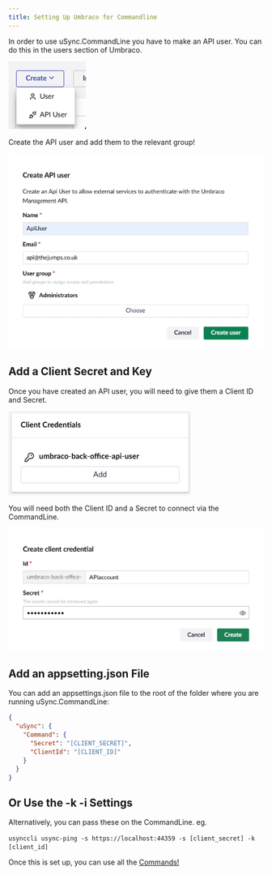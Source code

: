 ```yaml
---
title: Setting Up Umbraco for Commandline
---
```


In order to use uSync.CommandLine you have to make an API user. You can do this in the users section of Umbraco.

![The create button in Users, showing the User and API User options in the dropdown.](add-api-user.png)

Create the API user and add them to the relevant group!

![Create API user tab in the users tab.](create-api-user.png)

## Add a Client Secret and Key

Once you have created an API user, you will need to give them a Client ID and Secret.

![The client credentials tab.](client-secret.png)

You will need both the Client ID and a Secret to connect via the CommandLine.

![The create client credential window.](secret-id-tab.png)

## Add an appsetting.json File

You can add an appsettings.json file to the root of the folder where you are running uSync.CommandLine:

```json
{
  "uSync": {
    "Command": {
      "Secret": "[CLIENT_SECRET]",
      "ClientId": "[CLIENT_ID]"
    }
  }
}
```
## Or Use the -k -i Settings

Alternatively, you can pass these on the CommandLine. eg.

`usynccli usync-ping -s https://localhost:44359 -s [client_secret] -k [client_id]`

Once this is set up, you can use all the [Commands!](Commands)
